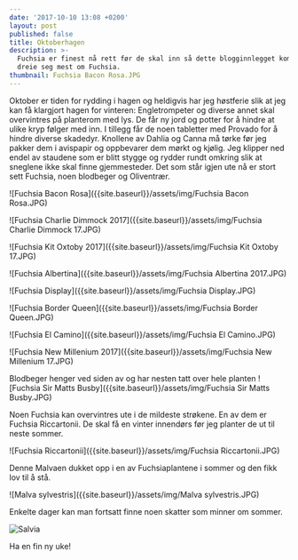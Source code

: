 ```yaml
---
date: '2017-10-10 13:08 +0200'
layout: post
published: false
title: Oktoberhagen
description: >-
  Fuchsia er finest nå rett før de skal inn så dette blogginnlegget kommer til å
  dreie seg mest om Fuchsia.
thumbnail: Fuchsia Bacon Rosa.JPG
---
```


Oktober er tiden for rydding i hagen og heldigvis har jeg høstferie slik at jeg kan få klargjort hagen for vinteren: Engletrompeter og diverse annet skal overvintres på planterom med lys. De får ny jord og potter for å hindre at ulike kryp følger med inn. I tillegg får de noen tabletter med Provado for å hindre diverse skadedyr. Knollene av Dahlia og Canna må tørke før jeg pakker dem i avispapir og oppbevarer dem mørkt og kjølig. Jeg klipper ned endel av staudene som er blitt stygge og rydder rundt omkring slik at sneglene ikke skal finne gjemmesteder. Det som står igjen ute nå er stort sett Fuchsia, noen blodbeger og Oliventrær. 

![Fuchsia Bacon Rosa]({{site.baseurl}}/assets/img/Fuchsia Bacon Rosa.JPG)

![Fuchsia Charlie Dimmock 2017]({{site.baseurl}}/assets/img/Fuchsia Charlie Dimmock 17.JPG)

![Fuchsia Kit Oxtoby 2017]({{site.baseurl}}/assets/img/Fuchsia Kit Oxtoby 17.JPG)

![Fuchsia Albertina]({{site.baseurl}}/assets/img/Fuchsia Albertina 2017.JPG)

![Fuchsia Display]({{site.baseurl}}/assets/img/Fuchsia Display.JPG)

![Fuchsia Border Queen]({{site.baseurl}}/assets/img/Fuchsia Border  Queen.JPG)

![Fuchsia El Camino]({{site.baseurl}}/assets/img/Fuchsia El Camino.JPG)

![Fuchsia New Millenium 2017]({{site.baseurl}}/assets/img/Fuchsia New Millenium 17.JPG)

Blodbeger henger ved siden av og har nesten tatt over hele planten
![Fuchsia Sir Matts Busby]({{site.baseurl}}/assets/img/Fuchsia Sir Matts Busby.JPG)

Noen Fuchsia kan overvintres ute i de mildeste strøkene. En av dem er Fuchsia Riccartonii. De skal få en vinter innendørs før jeg planter de ut til neste sommer.

![Fuchsia Riccartonii]({{site.baseurl}}/assets/img/Fuchsia Riccartonii.JPG)

Denne Malvaen dukket opp i en av Fuchsiaplantene i sommer og den fikk lov til å stå. 

![Malva sylvestris]({{site.baseurl}}/assets/img/Malva sylvestris.JPG)

Enkelte dager kan man fortsatt finne noen skatter som minner om sommer.

![Salvia]({{site.baseurl}}/assets/img/Salvie.JPG)

Ha en fin ny uke!
